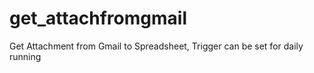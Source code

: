 # get_attachfromgmail
Get Attachment from Gmail to Spreadsheet, Trigger can be set for daily running
